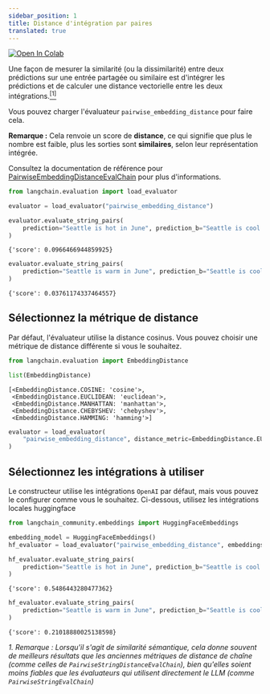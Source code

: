 ```yaml
---
sidebar_position: 1
title: Distance d'intégration par paires
translated: true
---
```


[![Open In Colab](https://colab.research.google.com/assets/colab-badge.svg)](https://colab.research.google.com/github/langchain-ai/langchain/blob/master/docs/docs/guides/evaluation/comparison/pairwise_embedding_distance.ipynb)

Une façon de mesurer la similarité (ou la dissimilarité) entre deux prédictions sur une entrée partagée ou similaire est d'intégrer les prédictions et de calculer une distance vectorielle entre les deux intégrations.<a name="cite_ref-1"></a>[<sup>[1]</sup>](#cite_note-1)

Vous pouvez charger l'évaluateur `pairwise_embedding_distance` pour faire cela.

**Remarque :** Cela renvoie un score de **distance**, ce qui signifie que plus le nombre est faible, plus les sorties sont **similaires**, selon leur représentation intégrée.

Consultez la documentation de référence pour [PairwiseEmbeddingDistanceEvalChain](https://api.python.langchain.com/en/latest/evaluation/langchain.evaluation.embedding_distance.base.PairwiseEmbeddingDistanceEvalChain.html#langchain.evaluation.embedding_distance.base.PairwiseEmbeddingDistanceEvalChain) pour plus d'informations.

```python
from langchain.evaluation import load_evaluator

evaluator = load_evaluator("pairwise_embedding_distance")
```

```python
evaluator.evaluate_string_pairs(
    prediction="Seattle is hot in June", prediction_b="Seattle is cool in June."
)
```

```output
{'score': 0.0966466944859925}
```

```python
evaluator.evaluate_string_pairs(
    prediction="Seattle is warm in June", prediction_b="Seattle is cool in June."
)
```

```output
{'score': 0.03761174337464557}
```

## Sélectionnez la métrique de distance

Par défaut, l'évaluateur utilise la distance cosinus. Vous pouvez choisir une métrique de distance différente si vous le souhaitez.

```python
from langchain.evaluation import EmbeddingDistance

list(EmbeddingDistance)
```

```output
[<EmbeddingDistance.COSINE: 'cosine'>,
 <EmbeddingDistance.EUCLIDEAN: 'euclidean'>,
 <EmbeddingDistance.MANHATTAN: 'manhattan'>,
 <EmbeddingDistance.CHEBYSHEV: 'chebyshev'>,
 <EmbeddingDistance.HAMMING: 'hamming'>]
```

```python
evaluator = load_evaluator(
    "pairwise_embedding_distance", distance_metric=EmbeddingDistance.EUCLIDEAN
)
```

## Sélectionnez les intégrations à utiliser

Le constructeur utilise les intégrations `OpenAI` par défaut, mais vous pouvez le configurer comme vous le souhaitez. Ci-dessous, utilisez les intégrations locales huggingface

```python
from langchain_community.embeddings import HuggingFaceEmbeddings

embedding_model = HuggingFaceEmbeddings()
hf_evaluator = load_evaluator("pairwise_embedding_distance", embeddings=embedding_model)
```

```python
hf_evaluator.evaluate_string_pairs(
    prediction="Seattle is hot in June", prediction_b="Seattle is cool in June."
)
```

```output
{'score': 0.5486443280477362}
```

```python
hf_evaluator.evaluate_string_pairs(
    prediction="Seattle is warm in June", prediction_b="Seattle is cool in June."
)
```

```output
{'score': 0.21018880025138598}
```

<a name="cite_note-1"></a><i>1. Remarque : Lorsqu'il s'agit de similarité sémantique, cela donne souvent de meilleurs résultats que les anciennes métriques de distance de chaîne (comme celles de `PairwiseStringDistanceEvalChain`), bien qu'elles soient moins fiables que les évaluateurs qui utilisent directement le LLM (comme `PairwiseStringEvalChain`) </i>
